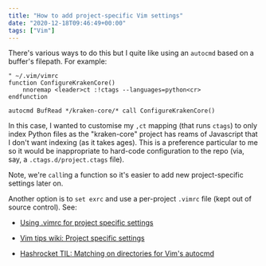 ```yaml
---
title: "How to add project-specific Vim settings"
date: "2020-12-18T09:46:49+00:00"
tags: ["Vim"]
---
```


There's various ways to do this but I quite like using an  `autocmd` based on
a buffer's filepath. For example:

```vim
" ~/.vim/vimrc
function ConfigureKrakenCore()
    nnoremap <leader>ct :!ctags --languages=python<cr>
endfunction

autocmd BufRead */kraken-core/* call ConfigureKrakenCore()
```

In this case, I wanted to customise my `,ct` mapping (that runs `ctags`) to only
index Python files as the "kraken-core" project has reams of Javascript that I
don't want indexing (as it takes ages). This is a preference particular to me so
it would be inappropriate to hard-code configuration to the repo (via, say, a
`.ctags.d/project.ctags` file).

Note, we're `call`ing a function so it's easier to add new project-specific settings later on.

Another option is to `set exrc` and use a per-project `.vimrc` file (kept out of
source control). See:

- [Using .vimrc for project specific settings](https://akrabat.com/using-vimrc-for-project-specific-settings/)

- [Vim tips wiki: Project specific settings](https://vim.fandom.com/wiki/Project_specific_settings)

- [Hashrocket TIL: Matching on directories for Vim's autocmd](https://til.hashrocket.com/posts/720a6a05f9-matching-on-directories-for-vims-autocmd)

